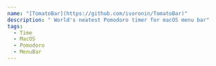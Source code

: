 ```yaml
---
name: "[TomatoBar](https://github.com/ivoronin/TomatoBar)"
description: " World's neatest Pomodoro timer for macOS menu bar"
tags:
  - Time
  - MacOS
  - Pomodoro
  - MenuBar
---
```

